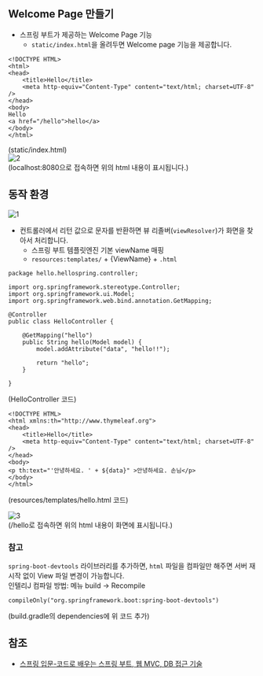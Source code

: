 ## Welcome Page 만들기
* 스프링 부트가 제공하는 Welcome Page 기능
  * ```static/index.html```을 올려두면 Welcome page 기능을 제공합니다.
```
<!DOCTYPE HTML>
<html>
<head>
    <title>Hello</title>
    <meta http-equiv="Content-Type" content="text/html; charset=UTF-8" />
</head>
<body>
Hello
<a href="/hello">hello</a>
</body>
</html>
```
(static/index.html)   
![2]()   
(localhost:8080으로 접속하면 위의 html 내용이 표시됩니다.)

## 동작 환경
![1]()   
* 컨트롤러에서 리턴 값으로 문자를 반환하면 뷰 리졸버(```viewResolver```)가 화면을 찾아서 처리합니다.
  * 스프링 부트 템플릿엔진 기본 viewName 매핑
  * ```resources:templates/``` + {ViewName} + ```.html```
```
package hello.hellospring.controller;

import org.springframework.stereotype.Controller;
import org.springframework.ui.Model;
import org.springframework.web.bind.annotation.GetMapping;

@Controller
public class HelloController {

    @GetMapping("hello")
    public String hello(Model model) {
        model.addAttribute("data", "hello!!");

        return "hello";
    }

}
```
(HelloController 코드)

```
<!DOCTYPE HTML>
<html xmlns:th="http://www.thymeleaf.org">
<head>
    <title>Hello</title>
    <meta http-equiv="Content-Type" content="text/html; charset=UTF-8" />
</head>
<body>
<p th:text="'안녕하세요. ' + ${data}" >안녕하세요. 손님</p>
</body>
</html>
```
(resources/templates/hello.html 코드)

![3]()   
(/hello로 접속하면 위의 html 내용이 화면에 표시됩니다.)

### 참고
```spring-boot-devtools``` 라이브러리를 추가하면, ```html``` 파일을 컴파일만 해주면 서버 재시작 없이 View 파일 변경이 가능합니다.   
인텔리J 컴파일 방법: 메뉴 build -> Recompile

```
compileOnly("org.springframework.boot:spring-boot-devtools")
```
(build.gradle의 dependencies에 위 코드 추가)

## 참조
* [스프링 입문-코드로 배우는 스프링 부트, 웹 MVC, DB 접근 기술](https://www.inflearn.com/course/%EC%8A%A4%ED%94%84%EB%A7%81-%EC%9E%85%EB%AC%B8-%EC%8A%A4%ED%94%84%EB%A7%81%EB%B6%80%ED%8A%B8/dashboard)